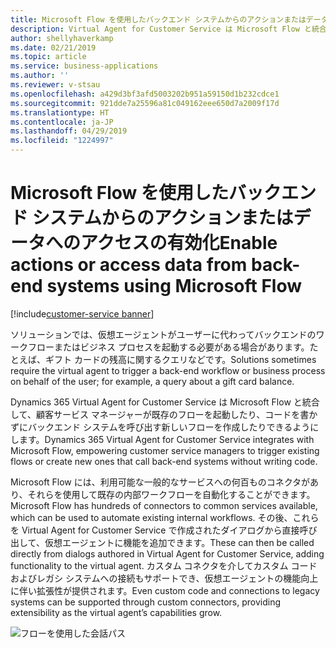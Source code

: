 ```yaml
---
title: Microsoft Flow を使用したバックエンド システムからのアクションまたはデータへのアクセスの有効化
description: Virtual Agent for Customer Service は Microsoft Flow と統合して、顧客サービス マネージャーが既存のフローを起動したり、コードを書かずにバックエンド システムを呼び出す新しいフローを作成したりできるようにします。
author: shellyhaverkamp
ms.date: 02/21/2019
ms.topic: article
ms.service: business-applications
ms.author: ''
ms.reviewer: v-stsau
ms.openlocfilehash: a429d3bf3afd5003202b951a59150d1b232cdce1
ms.sourcegitcommit: 921dde7a25596a81c049162eee650d7a2009f17d
ms.translationtype: HT
ms.contentlocale: ja-JP
ms.lasthandoff: 04/29/2019
ms.locfileid: "1224997"
---
```

<!--from editor: Please provide caption info for screenshot.-->


# <a name="enable-actions-or-access-data-from-back-end-systems-using-microsoft-flow"></a><span data-ttu-id="fdeb0-103">Microsoft Flow を使用したバックエンド システムからのアクションまたはデータへのアクセスの有効化</span><span class="sxs-lookup"><span data-stu-id="fdeb0-103">Enable actions or access data from back-end systems using Microsoft Flow</span></span>
[!include[customer-service banner](../../../includes/dynamics365-ai-customer-service.md)]


<span data-ttu-id="fdeb0-104">ソリューションでは、仮想エージェントがユーザーに代わってバックエンドのワークフローまたはビジネス プロセスを起動する必要がある場合があります。たとえば、ギフト カードの残高に関するクエリなどです。</span><span class="sxs-lookup"><span data-stu-id="fdeb0-104">Solutions sometimes require the virtual agent to trigger a back-end workflow or business process on behalf of the user; for example, a query about a gift card balance.</span></span>

<span data-ttu-id="fdeb0-105">Dynamics 365 Virtual Agent for Customer Service は Microsoft Flow と統合して、顧客サービス マネージャーが既存のフローを起動したり、コードを書かずにバックエンド システムを呼び出す新しいフローを作成したりできるようにします。</span><span class="sxs-lookup"><span data-stu-id="fdeb0-105">Dynamics 365 Virtual Agent for Customer Service integrates with Microsoft Flow, empowering customer service managers to trigger existing flows or create new ones that call back-end systems without writing code.</span></span>

<span data-ttu-id="fdeb0-106">Microsoft Flow には、利用可能な一般的なサービスへの何百ものコネクタがあり、それらを使用して既存の内部ワークフローを自動化することができます。</span><span class="sxs-lookup"><span data-stu-id="fdeb0-106">Microsoft Flow has hundreds of connectors to common services available, which can be used to automate existing internal workflows.</span></span> <span data-ttu-id="fdeb0-107">その後、これらを Virtual Agent for Customer Service で作成されたダイアログから直接呼び出して、仮想エージェントに機能を追加できます。</span><span class="sxs-lookup"><span data-stu-id="fdeb0-107">These can then be called directly from dialogs authored in Virtual Agent for Customer Service, adding functionality to the virtual agent.</span></span> <span data-ttu-id="fdeb0-108">カスタム コネクタを介してカスタム コードおよびレガシ システムへの接続もサポートでき、仮想エージェントの機能向上に伴い拡張性が提供されます。</span><span class="sxs-lookup"><span data-stu-id="fdeb0-108">Even custom code and connections to legacy systems can be supported through custom connectors, providing extensibility as the virtual agent’s capabilities grow.</span></span>

![フローを使用した会話パス](../media/customer-service-virtual-agent-7.png)

